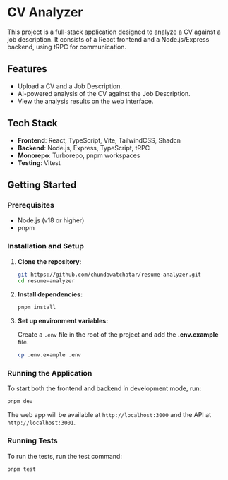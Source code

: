 # CV Analyzer

This project is a full-stack application designed to analyze a CV against a job description. It consists of a React frontend and a Node.js/Express backend, using tRPC for communication.

## Features

- Upload a CV and a Job Description.
- AI-powered analysis of the CV against the Job Description.
- View the analysis results on the web interface.

## Tech Stack

- **Frontend**: React, TypeScript, Vite, TailwindCSS, Shadcn
- **Backend**: Node.js, Express, TypeScript, tRPC
- **Monorepo**: Turborepo, pnpm workspaces
- **Testing**: Vitest

## Getting Started

### Prerequisites

- Node.js (v18 or higher)
- pnpm

### Installation and Setup

1.  **Clone the repository:**
    ```sh
    git https://github.com/chundawatchatar/resume-analyzer.git
    cd resume-analyzer
    ```

2.  **Install dependencies:**
    ```sh
    pnpm install
    ```

3.  **Set up environment variables:**

    Create a `.env` file in the root of the project and add the **.env.example** file.
    ```sh
    cp .env.example .env
    ```

### Running the Application

To start both the frontend and backend in development mode, run:

```sh
pnpm dev
```

The web app will be available at `http://localhost:3000` and the API at `http://localhost:3001`.

### Running Tests

To run the tests, run the test command:

```sh
pnpm test
```